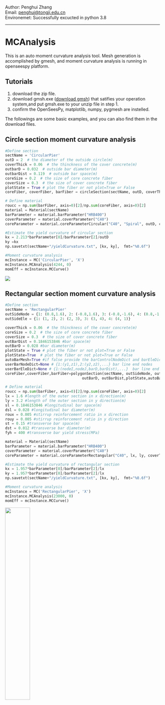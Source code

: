 Author: Penghui Zhang   
Email: penghui@tongji.edu.cn    
Environemet: Successfully excucted in python 3.8
______
# MCAnalysis
This is an auto moment curvature analysis tool. Mesh generation is accomplished by gmesh, and  moment curvature analysis is running in openseespy platform.

## Tutorials 
1. download the zip file.
2. download gmsh.exe ([download gmsh](https://gmsh.info/)) that satifies your operation system,and put gmsh.exe to your unzip file in step 1. 
3. confirm the OpenSeesPy, matplotlib, numpy, pygmesh are instelled.


The followings are some basic examples, and you can also find them in the download files.

## Circle section moment curvature analysis
```python 
#Define section
sectName = 'CircularPier'
outD = 2  # the diameter of the outside circle(m)
coverThick = 0.06  # the thinckness of the cover concrete(m)
outbarD = 0.032  # outside bar diameter(m)
outbarDist = 0.119  # outside bar space(m)
coreSize = 0.2  # the size of core concrete fiber
coverSize = 0.3  # the size of cover concrete fiber
plotState = True # plot the fiber or not plot=True or False
coreFiber, coverFiber, barFiber = circleSection(sectName, outD, coverThick, outbarD, outbarDist, coreSize, coverSize, plotState)

# Define material
roucc = np.sum(barFiber, axis=0)[2]/np.sum(coreFiber, axis=0)[2]
material = Material(sectName)
barParameter = material.barParameter("HRB400")
coverParameter = material.coverParameter("C40")
coreParameter = material.coreParameterCircular("C40", "Spiral", outD, coverThick, roucc, 0.1, 0.014, 400)

#Estimate the yield curvature of circular section
kx = 2.213*barParameter[0]/barParameter[2]/outD
ky =kx
np.savetxt(sectName+"/yieldCurvature.txt", [kx, ky],  fmt="%0.6f")

#Moment curvature analysis
mcInstance = MC('CircularPier', 'X')
mcInstance.MCAnalysis(4244, 0)
momEff = mcInstance.MCCurve()
```
<img src="https://github.com/Penghui0616/MCAnalysis/blob/master/Circular.png" div align="center">

## Rectangular section moment curvature analysis
```python 
#Define section
sectName = 'RectangularPier'
outSideNode = {1: (0.8,1.6), 2: (-0.8,1.6), 3: (-0.8,-1.6), 4: (0.8,-1.6)}
outSideEle = {1: (1, 2), 2: (2, 3), 3: (3, 4), 4: (4, 1)}

coverThick = 0.06  # the thinckness of the cover concrete(m)
coreSize = 0.2  # the size of core concrete fiber
coverSize = 0.3  # the size of cover concrete fiber
outBarDist = 0.1846153846 #bar space(m)
outBarD = 0.028 #bar diameter(m)
plotState = True # plot the fiber or not plot=True or False
plotState=True  # plot the fiber or not plot=True or False
autoBarMesh=True #if false provide the barControlNodeDict and barEleDict
userBarNodeDict=None # {1:(y1,z1),2:(y2,z2),...} bar line end nodes
userBarEleDict=None # {1:(nodeI,nodeJ,barD,barDist),...}  bar line end nodes number and diameter and distance
coreFiber,coverFiber,barFiber=polygonSection(sectName, outSideNode, outSideEle, coverThick, coreSize, coverSize,
								   outBarD, outBarDist,plotState,autoBarMesh)

# Define material
roucc = np.sum(barFiber, axis=0)[2]/np.sum(coreFiber, axis=0)[2]
lx = 1.6 #length of the outer section in x direction(m)
ly = 3.2 #length of the outer section in y direction(m)
sl = 0.1846153846 #longitudinal bar space(m)
dsl = 0.028 #longitudinal bar diameter(m)
roux = 0.005 #stirrup reinforcement ratio in x direction
rouy = 0.005 #stirrup reinforcement ratio in y direction
st = 0.15 #transverse bar space(m)
dst = 0.012 #transverse bar diameter(m)
fyh = 400 #transverse bar yield stress(MPa)

material = Material(sectName)
barParameter = material.barParameter("HRB400")
coverParameter = material.coverParameter("C40")
coreParameter = material.coreParameterRectangular("C40", lx, ly, coverThick, roucc, sl, dsl, roux, rouy, st, dst, fyh)

#Estimate the yield curvature of rectangular section
kx = 1.957*barParameter[0]/barParameter[2]/lx
ky = 1.957*barParameter[0]/barParameter[2]/lx
np.savetxt(sectName+"/yieldCurvature.txt", [kx, ky],  fmt="%0.6f")

#Moment curvature analysis
mcInstance = MC('RectangularPier', 'X')
mcInstance.MCAnalysis(23000, 0)
momEff = mcInstance.MCCurve()
```
<img src="https://github.com/Penghui0616/MCAnalysis/blob/master/Rectangular.png" width =40% height =40% div align="center">

